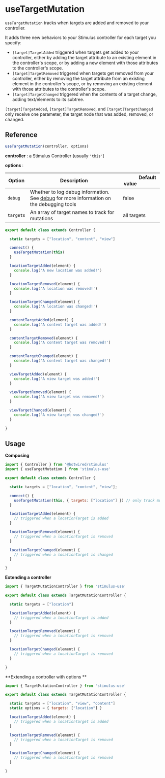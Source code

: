 # useTargetMutation

`useTargetMutation` tracks when targets are added and removed to your controller.

It adds three new behaviors to your Stimulus controller for each target you specify:

- `[target]TargetAdded`  triggered when targets get added to your controller, either by adding the target attribute to an existing element in the controller's scope, or by adding a new element with those attributes to the controller's scope.
- `[target]TargetRemoved` triggered when targets get removed from your controller, either by removing the target attribute from an existing element in the controller's scope, or by removing an existing element with those attributes to the controller's scope.
- `[target]TargetChanged` triggered when the contents of a target change, adding text/elements to its subtree.

`[target]TargetAdded`, `[target]TargetRemoved`, and  `[target]TargetChanged` only receive one parameter, the target node that was added, removed, or changed.

## Reference

```javascript
useTargetMutation(controller, options)
```

**controller** : a Stimulus Controller (usually `'this'`)

**options** :

| Option| Description |&nbsp; &nbsp; &nbsp; &nbsp; &nbsp; &nbsp;Default value&nbsp; &nbsp; &nbsp; &nbsp; &nbsp; &nbsp; &nbsp; &nbsp;|
|-----------------------|-------------|---------------------|
| `debug` | Whether to log debug information. See [debug](debug.md) for more information on the debugging tools| false|
| `targets` | An array of target names to track for mutations | all targets |

```js
export default class extends Controller {

  static targets = ["location", "content", "view"]

  connect() {
    useTargetMutation(this)
  }

  locationTargetAdded(element) {
    console.log('A new location was added!')
  }

  locationTargetRemoved(element) {
    console.log('A location was removed!')
  }

  locationTargetChanged(element) {
    console.log('A location was changed!')
  }

  contentTargetAdded(element) {
    console.log('A content target was added!')
  }

  contentTargetRemoved(element) {
    console.log('A content target was removed!')
  }

  contentTargetChanged(element) {
    console.log('A content target was changed!')
  }

  viewTargetAdded(element) {
    console.log('A view target was added!')
  }

  viewTargetRemoved(element) {
    console.log('A view target was removed!')
  }

  viewTargetChanged(element) {
    console.log('A view target was changed!')
  }

}
```

## Usage

**Composing**

```js
import { Controller } from '@hotwired/stimulus'
import { useTargetMutation } from 'stimulus-use'

export default class extends Controller {

  static targets = ["location", "content", "view"];

  connect() {
    useTargetMutation(this, { targets: ["location"] }) // only track mutations of "location" target
  }

  locationTargetAdded(element) {
    // triggered when a locationTarget is added
  }

  locationTargetRemoved(element) {
    // triggered when a locationTarget is removed
  }

  locationTargetChanged(element) {
    // triggered when a locationTarget is changed
  }

}
```

**Extending a controller**

```js
import { TargetMutationController } from 'stimulus-use'

export default class extends TargetMutationController {

  static targets = ["location"]

  locationTargetAdded(element) {
    // triggered when a locationTarget is added
  }

  locationTargetRemoved(element) {
    // triggered when a locationTarget is removed
  }

  locationTargetChanged(element) {
    // triggered when a locationTarget is removed
  }

}
```
**Extending a controller with options **

```js
import { TargetMutationController } from 'stimulus-use'

export default class extends TargetMutationController {

  static targets = ["location", "view", "content"]
  static options = { targets: ["location"] }

  locationTargetAdded(element) {
    // triggered when a locationTarget is added
  }

  locationTargetRemoved(element) {
    // triggered when a locationTarget is removed
  }

  locationTargetChanged(element) {
    // triggered when a locationTarget is removed
  }

}
```
